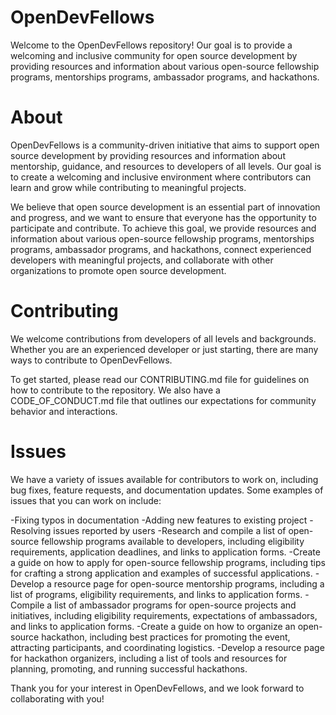 # OpenDevFellows
Welcome to the OpenDevFellows repository! Our goal is to provide a welcoming and inclusive community for open source development by providing resources and information about various open-source fellowship programs, mentorships programs, ambassador programs, and hackathons.

# About
OpenDevFellows is a community-driven initiative that aims to support open source development by providing resources and information about mentorship, guidance, and resources to developers of all levels. Our goal is to create a welcoming and inclusive environment where contributors can learn and grow while contributing to meaningful projects.

We believe that open source development is an essential part of innovation and progress, and we want to ensure that everyone has the opportunity to participate and contribute. To achieve this goal, we provide resources and information about various open-source fellowship programs, mentorships programs, ambassador programs, and hackathons, connect experienced developers with meaningful projects, and collaborate with other organizations to promote open source development.

# Contributing
We welcome contributions from developers of all levels and backgrounds. Whether you are an experienced developer or just starting, there are many ways to contribute to OpenDevFellows.

To get started, please read our CONTRIBUTING.md file for guidelines on how to contribute to the repository. We also have a CODE_OF_CONDUCT.md file that outlines our expectations for community behavior and interactions.

# Issues
We have a variety of issues available for contributors to work on, including bug fixes, feature requests, and documentation updates. Some examples of issues that you can work on include:

-Fixing typos in documentation
-Adding new features to existing project
-Resolving issues reported by users
-Research and compile a list of open-source fellowship programs available to developers, including eligibility requirements, application deadlines, and links to application forms.
-Create a guide on how to apply for open-source fellowship programs, including tips for crafting a strong application and examples of successful applications.
-Develop a resource page for open-source mentorship programs, including a list of programs, eligibility requirements, and links to application forms.
-Compile a list of ambassador programs for open-source projects and initiatives, including eligibility requirements, expectations of ambassadors, and links to application forms.
-Create a guide on how to organize an open-source hackathon, including best practices for promoting the event, attracting participants, and coordinating logistics.
-Develop a resource page for hackathon organizers, including a list of tools and resources for planning, promoting, and running successful hackathons.


Thank you for your interest in OpenDevFellows, and we look forward to collaborating with you!